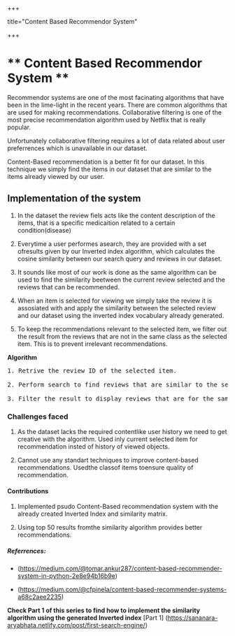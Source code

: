 +++ 

title="Content Based Recommendor System" 

+++

<h1> ** Content Based Recommendor System ** </h1>
<body>
Recommendor systems are one of the most facinating algorithms that have been in the lime-light in the recent years. There are common algorithms that are used for making recommendations.
Collaborative filtering is one of the most precise recommendation algorithm used by Netflix that is really popular.

Unfortunately collaborative filtering requires a lot of data related about user preferrences which is unavailable in our dataset.

Content-Based recommendation is a better fit for our dataset. In this technique we simply find the items in our dataset that are similar to the items already viewed by our user.

<h2> Implementation of the system </h2>

1. In the dataset the review fiels acts like the content description of the items, that is a specific medicaition related to a certain condition(disease)

2. Everytime a user performes asearch, they are provided with a set ofresults given by our Inverted index algorithm, which calculates the cosine similarity between our search query and reviews in our dataset.

3. It sounds like most of our work is done as the same algorithm can be used to find the similarity beetween the current review selected and the reviews that can be recommended.

4. When an item is selected for viewing we simply take the review it is assosiated with and apply the similarity between the selected review and our dataset using the inverted index vocabulary already generated.

5. To keep the recommendations relevant to the selected item, we filter out the result from the reviews that are not in the same class as the selected item. This is to prevent irrelevant recommendations.


**Algorithm**
<pre>
1. Retrive the review ID of the selected item.

2. Perform search to find reviews that are similar to the selected one with k=50.

3. Filter the result to display reviews that are for the same condition as the selected review.
</pre>

<h3> Challenges faced </h3>

1. As the dataset lacks the required contentlike user history we need to get creative with the algorithm. Used inly current selected item for recommendation insted of history of viewed objects.

2. Cannot use any standart techniques to improve content-based recommendations. Usedthe classof items toensure quality of recommendation. 

<h4> Contributions </h4>

1. Implemented psudo Content-Based recommendation system with the already created Inverted Index and similarity matrix.

2. Using top 50 results fromthe similarity algorithm provides better recommendations.

<h5> Referrences: </h5>

* (https://medium.com/@tomar.ankur287/content-based-recommender-system-in-python-2e8e94b16b9e)

* (https://medium.com/@cfpinela/content-based-recommender-systems-a68c2aee2235)

**Check Part 1 of this series to find how to implement the similarity algorithm using the generated Inverted index**
[Part 1] (https://sananara-aryabhata.netlify.com/post/first-search-engine/)
